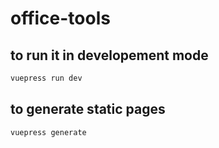 # office-tools

## to run it in developement mode
```sh
vuepress run dev
```
## to generate static pages
```sh
vuepress generate
```
